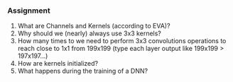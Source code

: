 ### Assignment

1. What are Channels and Kernels (according to EVA)?
2. Why should we (nearly) always use 3x3 kernels?
3. How many times to we need to perform 3x3 convolutions operations to reach close to 1x1 from 199x199 (type each layer output like 199x199 > 197x197...)
4. How are kernels initialized? 
5. What happens during the training of a DNN?
